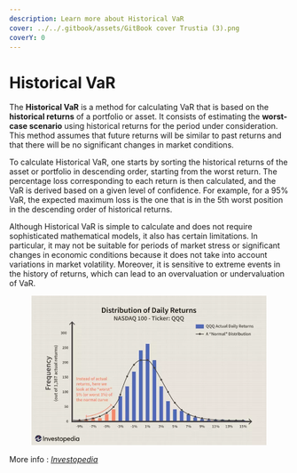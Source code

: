 ```yaml
---
description: Learn more about Historical VaR
cover: ../../.gitbook/assets/GitBook cover Trustia (3).png
coverY: 0
---
```


# Historical VaR

The **Historical VaR** is a method for calculating VaR that is based on the **historical returns** of a portfolio or asset. It consists of estimating the **worst-case scenario** using historical returns for the period under consideration. This method assumes that future returns will be similar to past returns and that there will be no significant changes in market conditions.

To calculate Historical VaR, one starts by sorting the historical returns of the asset or portfolio in descending order, starting from the worst return. The percentage loss corresponding to each return is then calculated, and the VaR is derived based on a given level of confidence. For example, for a 95% VaR, the expected maximum loss is the one that is in the 5th worst position in the descending order of historical returns.

Although Historical VaR is simple to calculate and does not require sophisticated mathematical models, it also has certain limitations. In particular, it may not be suitable for periods of market stress or significant changes in economic conditions because it does not take into account variations in market volatility. Moreover, it is sensitive to extreme events in the history of returns, which can lead to an overvaluation or undervaluation of VaR.

<figure><img src="../../.gitbook/assets/image (2).png" alt=""><figcaption></figcaption></figure>

More info : [_Investopedia_](https://www.investopedia.com/terms/h/historical-returns.asp)

<figure><img src="../../.gitbook/assets/Capture d’écran 2023-12-19 à 18.44.28.png" alt=""><figcaption></figcaption></figure>
